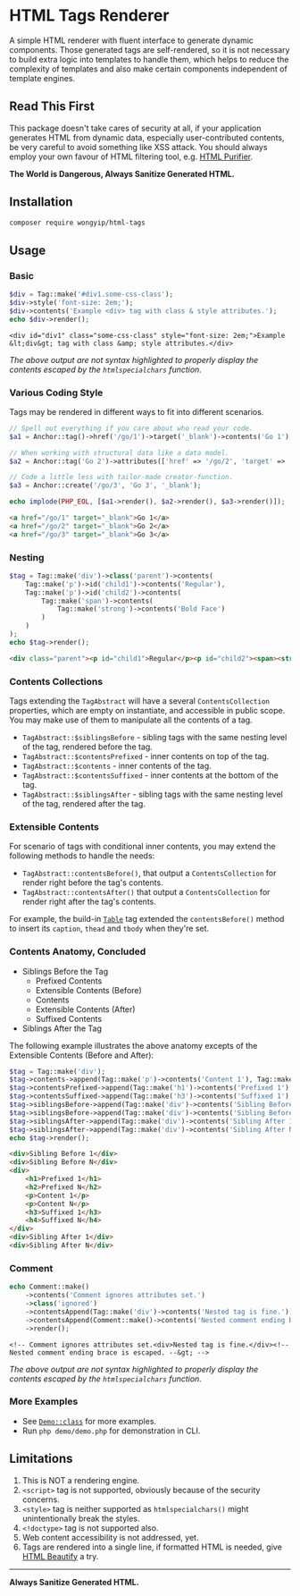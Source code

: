 # HTML Tags Renderer
A simple HTML renderer with fluent interface to generate dynamic components. Those generated tags are
self-rendered, so it is not necessary to build extra logic into templates to handle them, which helps
to reduce the complexity of templates and also make certain components independent of template
engines.  

## Read This First
This package doesn't take cares of security at all, if your application generates HTML from dynamic
data, especially user-contributed contents, be very careful to avoid something like XSS attack. You
should always employ your own favour of HTML filtering tool, e.g. [HTML Purifier](https://github.com/ezyang/htmlpurifier).

**The World is Dangerous, Always Sanitize Generated HTML.**

## Installation
```sh
composer require wongyip/html-tags
```

## Usage

### Basic
```php
$div = Tag::make('#div1.some-css-class');
$div->style('font-size: 2em;');
$div->contents('Example <div> tag with class & style attributes.');
echo $div->render();
```
```
<div id="div1" class="some-css-class" style="font-size: 2em;">Example &lt;div&gt; tag with class &amp; style attributes.</div>
```
*The above output are not syntax highlighted to properly display the contents escaped by the `htmlspecialchars` function.*

### Various Coding Style

Tags may be rendered in different ways to fit into different scenarios.

```php
// Spell out everything if you care about who read your code.
$a1 = Anchor::tag()->href('/go/1')->target('_blank')->contents('Go 1');

// When working with structural data like a data model.
$a2 = Anchor::tag('Go 2')->attributes(['href' => '/go/2', 'target' => '_blank']);

// Code a little less with tailor-made creator-function.
$a3 = Anchor::create('/go/3', 'Go 3', '_blank');

echo implode(PHP_EOL, [$a1->render(), $a2->render(), $a3->render()]);
```
```html
<a href="/go/1" target="_blank">Go 1</a>
<a href="/go/2" target="_blank">Go 2</a>
<a href="/go/3" target="_blank">Go 3</a>
```

### Nesting
```php
$tag = Tag::make('div')->class('parent')->contents(
    Tag::make('p')->id('child1')->contents('Regular'),
    Tag::make('p')->id('child2')->contents(
        Tag::make('span')->contents(
            Tag::make('strong')->contents('Bold Face')
        )
    )
);
echo $tag->render();
```
```html
<div class="parent"><p id="child1">Regular</p><p id="child2"><span><strong>Bold Face</strong></span></p></div>
```


### Contents Collections

Tags extending the `TagAbstract` will have a several `ContentsCollection` properties, which are empty on instantiate,
and accessible in public scope. You may make use of them to manipulate all the contents of a tag.

- `TagAbstract::$siblingsBefore` - sibling tags with the same nesting level of the tag, rendered before the tag. 
- `TagAbstract::$contentsPrefixed` - inner contents on top of the tag.
- `TagAbstract::$contents` - inner contents of the tag.
- `TagAbstract::$contentsSuffixed` - inner contents at the bottom of the tag.
- `TagAbstract::$siblingsAfter` - sibling tags with the same nesting level of the tag, rendered after the tag.


### Extensible Contents

For scenario of tags with conditional inner contents, you may extend the following methods to handle the needs:
- `TagAbstract::contentsBefore()`, that output a `ContentsCollection` for render right before the tag's contents.
- `TagAbstract::contentsAfter()` that output a `ContentsCollection` for render right after the tag's contents.

For example, the build-in [`Table`](/src/Table.php) tag extended the `contentsBefore()` method to insert its
`caption`, `thead` and `tbody` when they're set.

### Contents Anatomy, Concluded
- Siblings Before the Tag
  - Prefixed Contents
  - Extensible Contents (Before)
  - Contents
  - Extensible Contents (After)
  - Suffixed Contents
- Siblings After the Tag

The following example illustrates the above anatomy excepts of the Extensible Contents (Before and After):

```php
$tag = Tag::make('div');
$tag->contents->append(Tag::make('p')->contents('Content 1'), Tag::make('p')->contents('Content N'));
$tag->contentsPrefixed->append(Tag::make('h1')->contents('Prefixed 1'), Tag::make('h2')->contents('Prefixed N'));
$tag->contentsSuffixed->append(Tag::make('h3')->contents('Suffixed 1'), Tag::make('h4')->contents('Suffixed N'));
$tag->siblingsBefore->append(Tag::make('div')->contents('Sibling Before 1'));
$tag->siblingsBefore->append(Tag::make('div')->contents('Sibling Before N'));
$tag->siblingsAfter->append(Tag::make('div')->contents('Sibling After 1'));
$tag->siblingsAfter->append(Tag::make('div')->contents('Sibling After N'));
echo $tag->render();
```
```html
<div>Sibling Before 1</div>
<div>Sibling Before N</div>
<div>
    <h1>Prefixed 1</h1>
    <h2>Prefixed N</h2>
    <p>Content 1</p>
    <p>Content N</p>
    <h3>Suffixed 1</h3>
    <h4>Suffixed N</h4>
</div>
<div>Sibling After 1</div>
<div>Sibling After N</div>
```

### Comment
```php
echo Comment::make()
    ->contents('Comment ignores attributes set.')
    ->class('ignored')
    ->contentsAppend(Tag::make('div')->contents('Nested tag is fine.'))
    ->contentsAppend(Comment::make()->contents('Nested comment ending brace is escaped.'))
    ->render();
```
```
<!-- Comment ignores attributes set.<div>Nested tag is fine.</div><!-- Nested comment ending brace is escaped. --&gt; -->
```
*The above output are not syntax highlighted to properly display the contents escaped by the `htmlspecialchars` function.*

### More Examples
- See [`Demo::class`](src/Demo/Demo.php) for more examples.
- Run `php demo/demo.php` for demonstration in CLI.

## Limitations
1. This is NOT a rendering engine.
2. `<script>` tag is not supported, obviously because of the security concerns.
3. `<style>` tag is neither supported as `htmlspecialchars()` might unintentionally break the styles.
4. `<!doctype>` tag is not supported also.
5. Web content accessibility is not addressed, yet.
6. Tags are rendered into a single line, if formatted HTML is needed, give [HTML Beautify](https://github.com/wongyip/html-beautify) a try.

---
**Always Sanitize Generated HTML.**